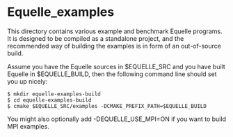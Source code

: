 Equelle_examples
==============

This directory contains various example and benchmark Equelle programs. It is designed to be compiled as a standalone project, and the recommended way of building the examples is in form of an 
out-of-source build.

Assume you have the Equelle sources in $EQUELLE_SRC and you have built Equelle in $EQUELLE_BUILD, then the following command line should set you up nicely:

``` 
$ mkdir equelle-examples-build
$ cd equelle-examples-build
$ cmake $EQUELLE_SRC/examples -DCMAKE_PREFIX_PATH=$EQUELLE_BUILD
```

You might also optionally add -DEQUELLE_USE_MPI=ON if you want to build MPI examples.

